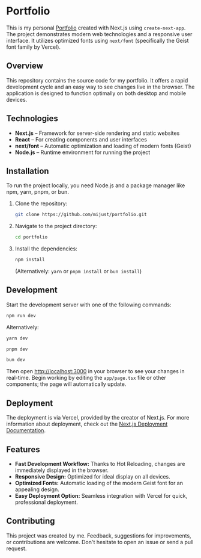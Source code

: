 # Portfolio

This is my personal [Portfolio](https://mijust.net) created with Next.js using `create-next-app`. The project demonstrates modern web technologies and a responsive user interface. It utilizes optimized fonts using `next/font` (specifically the Geist font family by Vercel).

## Overview

This repository contains the source code for my portfolio. It offers a rapid development cycle and an easy way to see changes live in the browser. The application is designed to function optimally on both desktop and mobile devices.

## Technologies

* **Next.js** – Framework for server-side rendering and static websites
* **React** – For creating components and user interfaces
* **next/font** – Automatic optimization and loading of modern fonts (Geist)
* **Node.js** – Runtime environment for running the project

## Installation

To run the project locally, you need Node.js and a package manager like npm, yarn, pnpm, or bun.

1. Clone the repository:
   ```bash
   git clone https://github.com/mijust/portfolio.git
   ```

2. Navigate to the project directory:
   ```bash
   cd portfolio
   ```

3. Install the dependencies:
   ```bash
   npm install
   ```
   (Alternatively: `yarn` or `pnpm install` or `bun install`)

## Development

Start the development server with one of the following commands:

```bash
npm run dev
```

Alternatively:
```bash
yarn dev
```
```bash
pnpm dev
```
```bash
bun dev
```

Then open [http://localhost:3000](http://localhost:3000) in your browser to see your changes in real-time. Begin working by editing the `app/page.tsx` file or other components; the page will automatically update.

## Deployment

The deployment is via Vercel, provided by the creator of Next.js. For more information about deployment, check out the [Next.js Deployment Documentation](https://nextjs.org/docs/deployment).

## Features

* **Fast Development Workflow:** Thanks to Hot Reloading, changes are immediately displayed in the browser.
* **Responsive Design:** Optimized for ideal display on all devices.
* **Optimized Fonts:** Automatic loading of the modern Geist font for an appealing design.
* **Easy Deployment Option:** Seamless integration with Vercel for quick, professional deployment.

## Contributing

This project was created by me. Feedback, suggestions for improvements, or contributions are welcome. Don't hesitate to open an issue or send a pull request.
